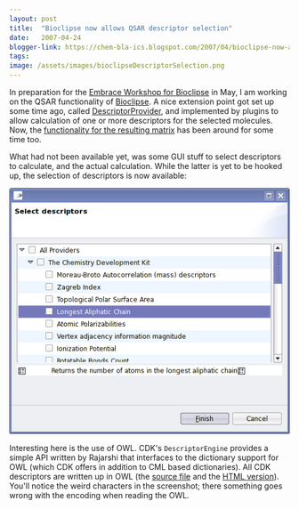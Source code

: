 ```yaml
---
layout: post
title:  "Bioclipse now allows QSAR descriptor selection"
date:   2007-04-24
blogger-link: https://chem-bla-ics.blogspot.com/2007/04/bioclipse-now-allows-qsar-descriptor.html
tags:
image: /assets/images/bioclipseDescriptorSelection.png
---
```


In preparation for the [Embrace Workshop for Bioclipse](http://teacher.bmc.uu.se/BioclipseWS07/Welcome.html) in May, I am working on the QSAR functionality of
[Bioclipse](http://www.bioclipse.net/). A nice extension point got set up some time ago, called [DescriptorProvider](http://chem-bla-ics.blogspot.com/2006/11/bioclipse-workshop-short-but.html),
and implemented by plugins to allow calculation of one or more descriptors for the selected molecules. Now, the
[functionality for the resulting matrix](http://chem-bla-ics.blogspot.com/2006/07/matrix-support-in-bioclipse.html) has been around for some time too.

What had not been available yet, was some GUI stuff to select descriptors to calculate, and the actual calculation. While the latter is yet to be
hooked up, the selection of descriptors is now available:

![](/assets/images/bioclipseDescriptorSelection.png)

Interesting here is the use of OWL. CDK's `DescriptorEngine` provides a simple API written by Rajarshi that interfaces to the dictionary support
for OWL (which CDK offers in addition to CML based dictionaries). All CDK descriptors are written up in OWL (the
[source file](http://cdk.svn.sourceforge.net/viewvc/cdk/trunk/cdk/src/org/openscience/cdk/dict/data/descriptor-algorithms.owl?view=markup)
and the [HTML version](http://qsar.sourceforge.net/dicts/qsar-descriptors/index.xhtml)).
You'll notice the weird characters in the screenshot; there something goes wrong with the encoding when reading the OWL.
